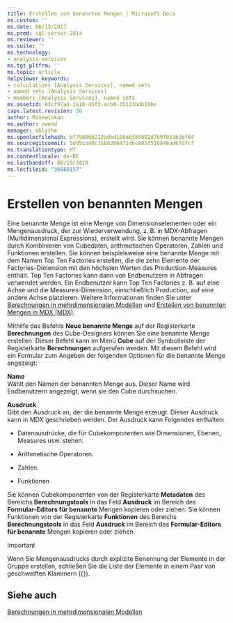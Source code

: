 ```yaml
---
title: Erstellen von benannten Mengen | Microsoft Docs
ms.custom: ''
ms.date: 06/13/2017
ms.prod: sql-server-2014
ms.reviewer: ''
ms.suite: ''
ms.technology:
- analysis-services
ms.tgt_pltfrm: ''
ms.topic: article
helpviewer_keywords:
- calculations [Analysis Services], named sets
- named sets [Analysis Services]
- members [Analysis Services], named sets
ms.assetid: 03cf97a4-1a18-45f3-acb0-35123bd619be
caps.latest.revision: 30
author: Minewiskan
ms.author: owend
manager: mblythe
ms.openlocfilehash: bf758860212adbd100a8385802d769f031b2bf64
ms.sourcegitcommit: 5dd5cad0c1bbd308471d6c885f516948ad67dfcf
ms.translationtype: HT
ms.contentlocale: de-DE
ms.lasthandoff: 06/19/2018
ms.locfileid: "36060157"
---
```

# <a name="create-named-sets"></a>Erstellen von benannten Mengen
  Eine benannte Menge ist eine Menge von Dimensionselementen oder ein Mengenausdruck, der zur Wiederverwendung, z. B. in MDX-Abfragen (Multidimensional Expressions), erstellt wird. Sie können benannte Mengen durch Kombinieren von Cubedaten, arithmetischen Operatoren, Zahlen und Funktionen erstellen. Sie können beispielsweise eine benannte Menge mit dem Namen Top Ten Factories erstellen, die die zehn Elemente der Factories-Dimension mit den höchsten Werten des Production-Measures enthält. Top Ten Factories kann dann von Endbenutzern in Abfragen verwendet werden. Ein Endbenutzer kann Top Ten Factories z. B. auf eine Achse und die Measures-Dimension, einschließlich Production, auf eine andere Achse platzieren. Weitere Informationen finden Sie unter [Berechnungen in mehrdimensionalen Modellen](calculations-in-multidimensional-models.md) und [Erstellen von benannten Mengen in MDX &#40;MDX&#41;](mdx/mdx-named-sets-building-named-sets.md).  
  
 Mithilfe des Befehls **Neue benannte Menge** auf der Registerkarte **Berechnungen** des Cube-Designers können Sie eine benannte Menge erstellen. Dieser Befehl kann im Menü **Cube** auf der Symbolleiste der Registerkarte **Berechnungen** aufgerufen werden. Mit diesem Befehl wird ein Formular zum Angeben der folgenden Optionen für die benannte Menge angezeigt:  
  
 **Name**  
 Wählt den Namen der benannten Menge aus. Dieser Name wird Endbenutzern angezeigt, wenn sie den Cube durchsuchen.  
  
 **Ausdruck**  
 Gibt den Ausdruck an, der die benannte Menge erzeugt. Dieser Ausdruck kann in MDX geschrieben werden. Der Ausdruck kann Folgendes enthalten:  
  
-   Datenausdrücke, die für Cubekomponenten wie Dimensionen, Ebenen, Measures usw. stehen.  
  
-   Arithmetische Operatoren.  
  
-   Zahlen.  
  
-   Funktionen  
  
 Sie können Cubekomponenten von der Registerkarte **Metadaten** des Bereichs **Berechnungstools** in das Feld **Ausdruck** im Bereich des **Formular-Editors für benannte** Mengen kopieren oder ziehen. Sie können Funktionen von der Registerkarte **Funktionen** des Bereichs **Berechnungstools** in das Feld **Ausdruck** im Bereich des **Formular-Editors für benannte** Mengen kopieren oder ziehen.  
  
> [!IMPORTANT]  
>  Wenn Sie Mengenausdrucks durch explizite Benennung der Elemente in der Gruppe erstellen, schließen Sie die Liste der Elemente in einem Paar von geschweiften Klammern ({}).  
  
## <a name="see-also"></a>Siehe auch  
 [Berechnungen in mehrdimensionalen Modellen](calculations-in-multidimensional-models.md)  
  
  